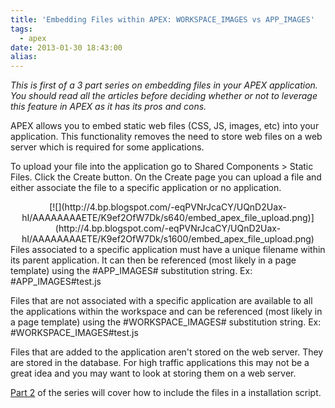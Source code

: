 ```yaml
---
title: 'Embedding Files within APEX: WORKSPACE_IMAGES vs APP_IMAGES'
tags:
  - apex
date: 2013-01-30 18:43:00
alias:
---
```


_This is first of a 3 part series on embedding files in your APEX application. You should read all the articles before deciding whether or not to leverage this feature in APEX as it has its pros and cons._

APEX allows you to embed static web files (CSS, JS, images, etc) into your application. This functionality removes the need to store web files on a web server which is required for some applications.

To upload your file into the application go to Shared Components &gt; Static Files. Click the Create button. On the Create page you can upload a file and either associate the file to a specific application or no application.

<div class="separator" style="clear: both; text-align: center;">[![](http://4.bp.blogspot.com/-eqPVNrJcaCY/UQnD2Uax-hI/AAAAAAAAETE/K9ef2OfW7Dk/s640/embed_apex_file_upload.png)](http://4.bp.blogspot.com/-eqPVNrJcaCY/UQnD2Uax-hI/AAAAAAAAETE/K9ef2OfW7Dk/s1600/embed_apex_file_upload.png)</div><div class="separator" style="clear: both; text-align: center;">
</div>Files associated to a specific application must have a unique filename within its parent application. It can then be referenced (most likely in a page template) using the #APP_IMAGES# substitution string. Ex: #APP_IMAGES#test.js

Files that are not associated with a specific application are available to all the applications within the workspace and can be referenced (most likely in a page template) using the #WORKSPACE_IMAGES# substitution string. Ex: #WORKSPACE_IMAGES#test.js

Files that are added to the application aren't stored on the web server. They are stored in the database. For high traffic applications this may not be a great idea and you may want to look at storing them on a web server.

[Part 2](http://www.talkapex.com/2013/01/embedding-files-within-apex-supporting.html) of the series will cover how to include the files in a installation script.
